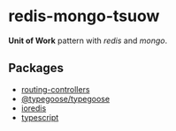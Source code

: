 # redis-mongo-tsuow

**Unit of Work** pattern with *redis* and *mongo*.

## Packages

- [routing-controllers](https://www.npmjs.com/package/routing-controllers)
- [@typegoose/typegoose](https://www.npmjs.com/package/@typegoose/typegoose)
- [ioredis](https://www.npmjs.com/package/ioredis)
- [typescript](https://www.npmjs.com/package/typescript)
